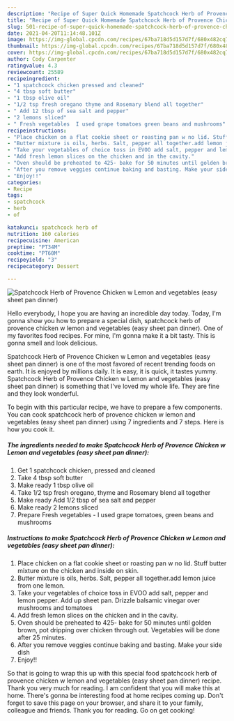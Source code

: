 ```yaml
---
description: "Recipe of Super Quick Homemade Spatchcock Herb of Provence Chicken w Lemon and vegetables (easy sheet pan dinner)"
title: "Recipe of Super Quick Homemade Spatchcock Herb of Provence Chicken w Lemon and vegetables (easy sheet pan dinner)"
slug: 501-recipe-of-super-quick-homemade-spatchcock-herb-of-provence-chicken-w-lemon-and-vegetables-easy-sheet-pan-dinner
date: 2021-04-20T11:14:48.101Z
image: https://img-global.cpcdn.com/recipes/67ba718d5d157d7f/680x482cq70/spatchcock-herb-of-provence-chicken-w-lemon-and-vegetables-easy-sheet-pan-dinner-recipe-main-photo.jpg
thumbnail: https://img-global.cpcdn.com/recipes/67ba718d5d157d7f/680x482cq70/spatchcock-herb-of-provence-chicken-w-lemon-and-vegetables-easy-sheet-pan-dinner-recipe-main-photo.jpg
cover: https://img-global.cpcdn.com/recipes/67ba718d5d157d7f/680x482cq70/spatchcock-herb-of-provence-chicken-w-lemon-and-vegetables-easy-sheet-pan-dinner-recipe-main-photo.jpg
author: Cody Carpenter
ratingvalue: 4.3
reviewcount: 25589
recipeingredient:
- "1 spatchcock chicken pressed and cleaned"
- "4 tbsp soft butter"
- "1 tbsp olive oil"
- "1/2 tsp fresh oregano thyme and Rosemary blend all together"
- " Add 12 tbsp of sea salt and pepper"
- "2 lemons sliced"
- " Fresh vegetables  I used grape tomatoes green beans and mushrooms"
recipeinstructions:
- "Place chicken on a flat cookie sheet or roasting pan w no lid. Stuff butter mixture on the chicken and inside on skin."
- "Butter mixture is oils, herbs. Salt, pepper all together.add lemon juice from one lemon."
- "Take your vegetables of choice toss in EVOO add salt, pepper and lemon pepper. Add up sheet pan. Drizzle balsamic vinegar over mushrooms and tomatoes"
- "Add fresh lemon slices on the chicken and in the cavity."
- "Oven should be preheated to 425- bake for 50 minutes until golden brown, pot dripping over chicken through out. Vegetables will be done after 25 minutes."
- "After you remove veggies continue baking and basting. Make your side dish"
- "Enjoy!!"
categories:
- Recipe
tags:
- spatchcock
- herb
- of

katakunci: spatchcock herb of 
nutrition: 160 calories
recipecuisine: American
preptime: "PT34M"
cooktime: "PT60M"
recipeyield: "3"
recipecategory: Dessert

---
```



![Spatchcock Herb of Provence Chicken w Lemon and vegetables (easy sheet pan dinner)](https://img-global.cpcdn.com/recipes/67ba718d5d157d7f/680x482cq70/spatchcock-herb-of-provence-chicken-w-lemon-and-vegetables-easy-sheet-pan-dinner-recipe-main-photo.jpg)

Hello everybody, I hope you are having an incredible day today. Today, I'm gonna show you how to prepare a special dish, spatchcock herb of provence chicken w lemon and vegetables (easy sheet pan dinner). One of my favorites food recipes. For mine, I'm gonna make it a bit tasty. This is gonna smell and look delicious.

Spatchcock Herb of Provence Chicken w Lemon and vegetables (easy sheet pan dinner) is one of the most favored of recent trending foods on earth. It is enjoyed by millions daily. It is easy, it is quick, it tastes yummy. Spatchcock Herb of Provence Chicken w Lemon and vegetables (easy sheet pan dinner) is something that I've loved my whole life. They are fine and they look wonderful.




To begin with this particular recipe, we have to prepare a few components. You can cook spatchcock herb of provence chicken w lemon and vegetables (easy sheet pan dinner) using 7 ingredients and 7 steps. Here is how you cook it.

<!--inarticleads1-->

##### The ingredients needed to make Spatchcock Herb of Provence Chicken w Lemon and vegetables (easy sheet pan dinner):

1. Get 1 spatchcock chicken, pressed and cleaned
1. Take 4 tbsp soft butter
1. Make ready 1 tbsp olive oil
1. Take 1/2 tsp fresh oregano, thyme and Rosemary blend all together
1. Make ready  Add 1/2 tbsp of sea salt and pepper
1. Make ready 2 lemons sliced
1. Prepare  Fresh vegetables - I used grape tomatoes, green beans and mushrooms




<!--inarticleads2-->

##### Instructions to make Spatchcock Herb of Provence Chicken w Lemon and vegetables (easy sheet pan dinner):

1. Place chicken on a flat cookie sheet or roasting pan w no lid. Stuff butter mixture on the chicken and inside on skin.
1. Butter mixture is oils, herbs. Salt, pepper all together.add lemon juice from one lemon.
1. Take your vegetables of choice toss in EVOO add salt, pepper and lemon pepper. Add up sheet pan. Drizzle balsamic vinegar over mushrooms and tomatoes
1. Add fresh lemon slices on the chicken and in the cavity.
1. Oven should be preheated to 425- bake for 50 minutes until golden brown, pot dripping over chicken through out. Vegetables will be done after 25 minutes.
1. After you remove veggies continue baking and basting. Make your side dish
1. Enjoy!!




So that is going to wrap this up with this special food spatchcock herb of provence chicken w lemon and vegetables (easy sheet pan dinner) recipe. Thank you very much for reading. I am confident that you will make this at home. There's gonna be interesting food at home recipes coming up. Don't forget to save this page on your browser, and share it to your family, colleague and friends. Thank you for reading. Go on get cooking!
